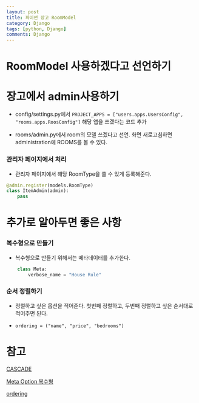 ```yaml
---
layout: post
title: 파이썬 장고 RoomModel
category: Django
tags: [python, Django]
comments: Django
---
```


# RoomModel 사용하겠다고 선언하기

# 장고에서 admin사용하기

- config/settings.py에서 `PROJECT_APPS = ["users.apps.UsersConfig", "rooms.apps.RoosConfig"]` 해당 앱을 쓰겠다는 코드 추가

- rooms/admin.py에서 room의 모델 쓰겠다고 선언. 화면 새로고침하면 administration에 ROOMS를 볼 수 있다.



### 관리자 페이지에서 처리

- 관리자 페이지에서 해당 RoomType을 쓸 수 있게 등록해준다.

```python
@admin.register(models.RoomType)
class ItemAdmin(admin):
    pass

```



# 추가로 알아두면 좋은 사항

### 복수형으로 만들기

- 복수형으로 만들기 위해서는 메타데이터를 추가한다.

```python
    class Meta:
        verbose_name = "House Rule"
```

### 순서 정렬하기

- 정렬하고 싶은 옵션을 적어준다. 첫번째 정렬하고, 두번째 정렬하고 싶은 순서대로 적어주면 된다.

- `ordering = ("name", "price", "bedrooms")`


# 참고

[CASCADE](https://docs.djangoproject.com/en/2.0/ref/models/fields/)

[Meta Option 복수형](https://docs.djangoproject.com/en/2.0/ref/models/options/)

[ordering](https://docs.djangoproject.com/en/2.0/ref/models/options/#ordering)